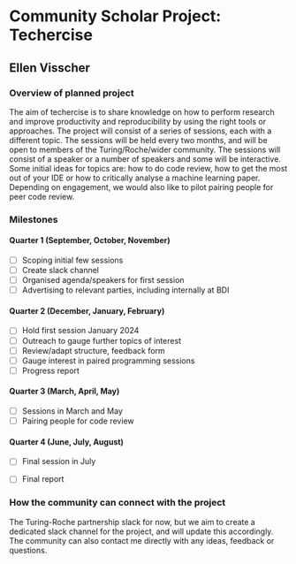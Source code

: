 # Community Scholar Project: Techercise
## Ellen Visscher

### Overview of planned project
The aim of techercise is to share knowledge on how to perform research and improve productivity and reproducibility by using the right tools or approaches. The project will consist of a series of sessions, each with a different topic. The sessions will be held every two months, and will be open to members of the Turing/Roche/wider community. The sessions will consist of a speaker or a number of speakers and some will be interactive. Some initial ideas for topics are: how to do code review, how to get the most out of your IDE or how to critically analyse a machine learning paper. Depending on engagement, we would also like to pilot pairing people for peer code review. 

### Milestones

#### Quarter 1 (September, October, November)
- [ ] Scoping initial few sessions
- [ ] Create slack channel
- [ ] Organised agenda/speakers for first session
- [ ] Advertising to relevant parties, including internally at BDI

#### Quarter 2 (December, January, February)
- [ ] Hold first session January 2024
- [ ] Outreach to gauge further topics of interest
- [ ] Review/adapt structure, feedback form
- [ ] Gauge interest in paired programming sessions
- [ ] Progress report

#### Quarter 3 (March, April, May)
- [ ] Sessions in March and May
- [ ] Pairing people for code review 

#### Quarter 4 (June, July, August)
- [ ] Final session in July
- [ ] Final report


### How the community can connect with the project
The Turing-Roche partnership slack for now, but we aim to create a dedicated slack channel for the project, and will update this accordingly.
The community can also contact me directly with any ideas, feedback or questions. 
